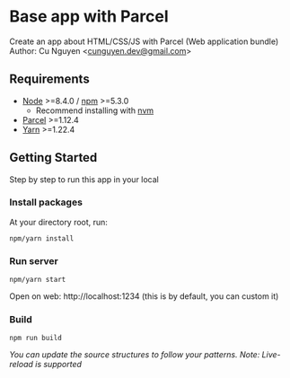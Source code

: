 # Base app with Parcel
Create an app about HTML/CSS/JS with Parcel (Web application bundle)
Author: Cu Nguyen &lt;[cunguyen.dev@gmail.com](cnguyen.dev@gmail.com)&gt;
## Requirements
* [Node](https://nodejs.org/en/) &gt;=8.4.0 / [npm](https://www.npmjs.com/) &gt;=5.3.0
    * Recommend installing with [nvm](https://github.com/creationix/nvm)
* [Parcel](https://parceljs.org/) &gt;=1.12.4
* [Yarn](https://classic.yarnpkg.com) &gt;=1.22.4
## Getting Started
Step by step to run this app in your local
### Install packages
At your directory root, run:
```
npm/yarn install
```
### Run server
```
npm/yarn start
```
Open on web: http://localhost:1234 (this is by default, you can custom it)
### Build
```
npm run build
```
*You can update the source structures to follow your patterns.*
*Note: Live-reload is supported*
